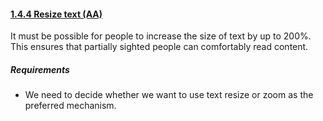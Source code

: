 #### [1.4.4 Resize text (AA)](https://www.w3.org/TR/UNDERSTANDING-WCAG20/visual-audio-contrast-scale.html)

It must be possible for people to increase the size of text by up to 200%. This ensures that partially sighted people can comfortably read content.

##### Requirements

*   We need to decide whether we want to use text resize or zoom as the preferred mechanism.
